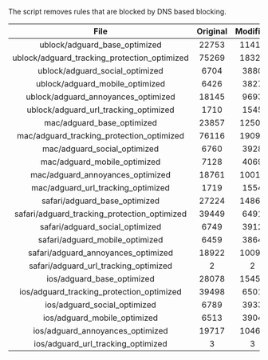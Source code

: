 The script removes rules that are blocked by DNS based blocking.


| File | Original | Modified |
|:----:|:-----:|:-----:|
| ublock/adguard_base_optimized | 22753 | 11415 |
| ublock/adguard_tracking_protection_optimized | 75269 | 18320 |
| ublock/adguard_social_optimized | 6704 | 3880 |
| ublock/adguard_mobile_optimized | 6426 | 3827 |
| ublock/adguard_annoyances_optimized | 18145 | 9693 |
| ublock/adguard_url_tracking_optimized | 1710 | 1545 |
| mac/adguard_base_optimized | 23857 | 12507 |
| mac/adguard_tracking_protection_optimized | 76116 | 19093 |
| mac/adguard_social_optimized | 6760 | 3928 |
| mac/adguard_mobile_optimized | 7128 | 4069 |
| mac/adguard_annoyances_optimized | 18761 | 10017 |
| mac/adguard_url_tracking_optimized | 1719 | 1554 |
| safari/adguard_base_optimized | 27224 | 14869 |
| safari/adguard_tracking_protection_optimized | 39449 | 6491 |
| safari/adguard_social_optimized | 6749 | 3912 |
| safari/adguard_mobile_optimized | 6459 | 3864 |
| safari/adguard_annoyances_optimized | 18922 | 10095 |
| safari/adguard_url_tracking_optimized | 2 | 2 |
| ios/adguard_base_optimized | 28078 | 15456 |
| ios/adguard_tracking_protection_optimized | 39498 | 6501 |
| ios/adguard_social_optimized | 6789 | 3933 |
| ios/adguard_mobile_optimized | 6513 | 3904 |
| ios/adguard_annoyances_optimized | 19717 | 10467 |
| ios/adguard_url_tracking_optimized | 3 | 3 |